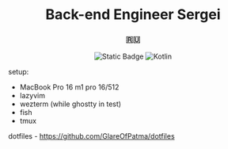 <h1 align="center">Back-end Engineer Sergei</h1>
<h3 align="center">🇷🇺</h3>
<p align="center">
  <img
    alt="Static Badge"
    src="https://img.shields.io/badge/MacOS-black?style=for-the-badge&logo=apple"
  />
  <img
    alt="Kotlin"
    src="https://img.shields.io/badge/kotlin-%237F52FF.svg?style=for-the-badge&logo=kotlin&logoColor=white"
  />
</p>

setup:

- MacBook Pro 16 m1 pro 16/512
- lazyvim
- wezterm (while ghostty in test)
- fish
- tmux 

dotfiles - https://github.com/GlareOfPatma/dotfiles

